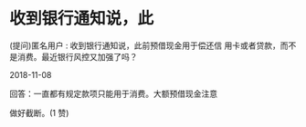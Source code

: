 # 收到银行通知说，此

(提问)匿名用户 : 收到银行通知说，此前预借现金用于偿还信 用卡或者贷款，而不是消费。最近银行风控又加强了吗？

2018-11-08

回答：一直都有规定款项只能用于消费。大额预借现金注意

做好截断。(1 赞)